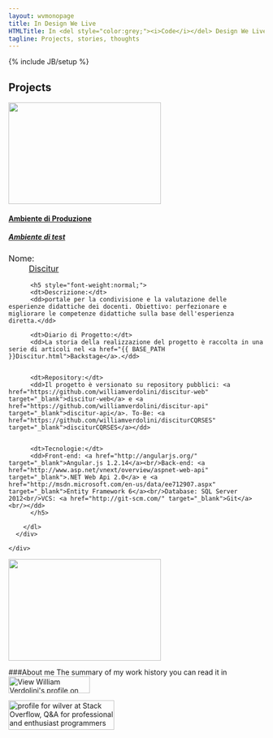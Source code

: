 ```yaml
---
layout: wvmonopage
title: In Design We Live
HTMLTitle: In <del style="color:grey;"><i>Code</i></del> Design We Live
tagline: Projects, stories, thoughts
---
```

{% include JB/setup %}

## Projects

<div class="row">
  <div class="panel panel-default">
    <div class="panel-body">
      <div class="col-sm-12 col-md-4 col-lg-4">
        <a href="http://www.disciturweb.com/" target="_blank">
          <img src="{{ BASE_PATH }}/images/discitur/Project-Logo.png" class="img-rounded" style="width: 300px; height: 200px;"/>
        </a>
        <h4><a href="http://www.disciturweb.com/" target="_blank">Ambiente di Produzione</a></h4>      
        <h5><a href="http://williamverdolini.github.io/discitur/" target="_blank">Ambiente di test</a></h5>      
      </div>
      <div class="col-sm-12 col-md-8 col-lg-8">
        <dl class="dl-horizontal">
          <h3 style="font-weight:normal;">
            <dt>Nome:</dt>
            <dd><a href="{{ BASE_PATH }}Discitur.html">Discitur</a></dd>
          </h3>      
          
          <h5 style="font-weight:normal;">
          <dt>Descrizione:</dt>
          <dd>portale per la condivisione e la valutazione delle esperienze didattiche dei docenti. Obiettivo: perfezionare e migliorare le competenze didattiche sulla base dell'esperienza diretta.</dd>

          <dt>Diario di Progetto:</dt>
          <dd>La storia della realizzazione del progetto è raccolta in una serie di articoli nel <a href="{{ BASE_PATH }}Discitur.html">Backstage</a>.</dd>


          <dt>Repository:</dt>
          <dd>Il progetto è versionato su repository pubblici: <a href="https://github.com/williamverdolini/discitur-web" target="_blank">discitur-web</a> e <a href="https://github.com/williamverdolini/discitur-api" target="_blank">discitur-api</a>. To-Be: <a href="https://github.com/williamverdolini/disciturCQRSES" target="_blank">disciturCQRSES</a></dd>


          <dt>Tecnologie:</dt>
          <dd>Front-end: <a href="http://angularjs.org/" target="_blank">Angular.js 1.2.14</a><br/>Back-end: <a href="http://www.asp.net/vnext/overview/aspnet-web-api" target="_blank">.NET Web Api 2.0</a> e <a href="http://msdn.microsoft.com/en-us/data/ee712907.aspx" target="_blank">Entity Framework 6</a><br/>Database: SQL Server 2012<br/>VCS: <a href="http://git-scm.com/" target="_blank">Git</a><br/></dd>
          </h5>      

        </dl>
      </div>
    
    </div>

  </div>


</div>



<div class="row">
  <div class="panel panel-default">
    <div class="panel-body">
      <div class="col-sm-12 col-md-4 col-lg-4">
        <!--<a href="http://www.disciturweb.com/" target="_blank">-->
          <img src="{{ BASE_PATH }}/images/cqrses/CQRS-ES-TODOS-Logo.png" class="img-rounded" style="width: 300px; height: 200px;"/>
        <!--</a>
		
        <h4><a href="http://www.disciturweb.com/" target="_blank">Ambiente di Produzione</a></h4>      
        <h5><a href="http://williamverdolini.github.io/discitur/" target="_blank">Ambiente di test</a></h5>      
		-->
      </div>
      <div class="col-sm-12 col-md-8 col-lg-8">
        <dl class="dl-horizontal">
          <h3 style="font-weight:normal;">
            <dt>Name:</dt>
            <dd><a href="{{ BASE_PATH }}Cqrs-es-todos.html">CQRS+ES Todo List</a></dd>
          </h3>      
          
          <h5 style="font-weight:normal;">
          <dt>Description:</dt>
          <dd>Training journey into Command Query Responsibility Segregation (CQRS) + Event Sourcing (ES).</dd>

          <dt>Project's Backstage</dt>
          <dd>The diary of the implementation of this sample To-Do App in "CQRS+ES sauce" is collected in some articles in the <a href="{{ BASE_PATH }}Cqrs-es-todos.html">Project's Backstage</a>.</dd>


          <dt>Repository:</dt>
          <dd>The project is versionated on this public repository: <a href="https://github.com/williamverdolini/CQRS-ES-Todos" target="_blank">https://github.com/williamverdolini/CQRS-ES-Todos</a></dd>


          <dt>Technologies:</dt>
          <dd>Front-end: <a href="http://angularjs.org/" target="_blank">Angular.js 1.2.21</a><br/>
		  Back-end: <a href="http://www.asp.net/vnext/overview/aspnet-web-api" target="_blank">.NET Web Api 2.0</a> and <a href="http://msdn.microsoft.com/en-us/data/ee712907.aspx" target="_blank">Entity Framework 6</a><br/>
		  Database: SQL Server 2008 R2 +<br/>
		  Inversion of Control: <a href="http://docs.castleproject.org/Windsor.MainPage.ashx" target="_blank">Castle Windsor</a><br/>
		  Event Store: <a href="http://neventstore.org/" target="_blank">NEventStore</a><br/>		  
		  VCS: <a href="http://git-scm.com/" target="_blank">Git</a><br/></dd>
          </h5>      

        </dl>
      </div>
    
    </div>

  </div>


</div>


<div class="row">
  <div class="panel panel-default">
    <div class="panel-body">
      <div class="col-sm-12 col-md-4 col-lg-4">
          <img src="{{ BASE_PATH }}/images/umbracoupd/umbraco_logo.png" class="img-rounded" style="width: 200px; height: 200px;margin-left: 40px; margin-top: 50px;"/>
      </div>
      <div class="col-sm-12 col-md-8 col-lg-8">
        <dl class="dl-horizontal">
          <h3 style="font-weight:normal;">
            <dt>Name:</dt>
            <dd><a href="{{ BASE_PATH }}Umbraco-Upgrade.html">Umbraco Upgrade</a></dd>
          </h3>      
          
          <h5 style="font-weight:normal;">
          <dt>Description:</dt>
          <dd>Single upgrade jump from Umbraco version 4.7.1 to version 6.2.4.</dd>

          <dt>Project's Backstage</dt>
          <dd>The articles describe the prototyping steps that allowed me to upgrade and jump from version 4.7.1 to 6.2.4.
Not without some obstacle and failure.
And in these articles I wanted to highlight some principles concretely used during this prototype. Because prototyping is an hard discipline.
</dd>


          <dt>Repository:</dt>
          <dd>Upgrade database script is versionated on this public repository: <a href="https://gist.github.com/williamverdolini/5c369b4d620405033b35" target="_blank">Database Upgrade script</a></dd>


          <dt>Technologies:</dt>
          <dd>CMS: <a href="http://umbraco.com/" target="_blank">Umbraco</a> <a href="http://our.umbraco.org/contribute/releases/718/" target="_blank"><del>7.1.8</del></a> <a href="http://our.umbraco.org/contribute/releases/624" target="_blank">6.2.4</a><br/>
		  Database: SQL Server 2008 R2 +<br/>		  
		  VCS: <a href="https://gist.github.com/" target="_blank">Gist</a><br/></dd>
          </h5>      

        </dl>
      </div>
    
    </div>

  </div>


</div>



<div class="row">
  <div class="panel panel-default">
    <div class="panel-body">
      <div class="col-sm-12 col-md-4 col-lg-4">
          <img src="{{ BASE_PATH }}/images/umbracomacros/Umbraco-bo.PNG" class="img-rounded" style="width: 300px; margin-top: 50px;"/>
      </div>
      <div class="col-sm-12 col-md-8 col-lg-8">
        <dl class="dl-horizontal">
          <h3 style="font-weight:normal;">
            <dt>Name:</dt>
            <dd><a href="{{ BASE_PATH }}Umbraco-CustomMacros.html">Umbraco Custom Macros</a></dd>
          </h3>      
          
          <h5 style="font-weight:normal;">
          <dt>Description:</dt>
          <dd>A basic architecture to exploit flexibility and configurability in Umbraco+MVC</dd>

          <dt>Project's Backstage</dt>
          <dd>The articles describe how to exploit Umbraco macros and MVC to create a (basic) flexible and configurable architecture.</dd>

          <dt>Repository:</dt>
          <dd>The project is versionated on this public repository: <a href="https://github.com/williamverdolini/Umbraco-CustomMacros" target="_blank">https://github.com/williamverdolini/Umbraco-CustomMacros</a></dd>

          <dt>Technologies:</dt>
          <dd>CMS: <a href="http://umbraco.com/" target="_blank">Umbraco</a> <a href="http://our.umbraco.org/contribute/releases/624" target="_blank">6.2.4</a><br/>
		  Front-end: <a href="http://www.asp.net/mvc/mvc4" target="_blank">ASP.Net MVC 4</a><br/>		  
		  Database: SQL Server 2008 R2 +<br/>		  
		  Inversion of Control: <a href="http://docs.castleproject.org/Windsor.MainPage.ashx" target="_blank">Castle Windsor</a><br/>
		  VCS: <a href="http://git-scm.com/" target="_blank">Git</a><br/></dd>
          </h5>      

        </dl>
      </div>
    
    </div>

  </div>


</div>


<div class="row">
  <div class="panel panel-default">
    <div class="panel-body">
      <div class="col-sm-12 col-md-4 col-lg-4">
          <img src="{{ BASE_PATH }}/images/fastcatalog/fastcatalog_logo.png" class="img-rounded" style="width: 300px; margin-top: 50px;"/>
      </div>
      <div class="col-sm-12 col-md-8 col-lg-8">
        <dl class="dl-horizontal">
          <h3 style="font-weight:normal;">
            <dt>Name:</dt>
            <dd><a href="{{ BASE_PATH }}FastCatalog.html">Fast Catalog</a></dd>
          </h3>      
          
          <h5 style="font-weight:normal;">
          <dt>Description:</dt>
          <dd>Exploring solution for fast catalog search</dd>

          <dt>Project's Backstage</dt>
          <dd>The articles share some thoughts about common functionality in e-commerce: multi-property catalog search. In NoSQL.</dd>

          <dt>Repository:</dt>
          <dd>The project is versionated on this public repository: <a href="https://github.com/williamverdolini/FastCatalog" target="blank">Fast Catalog</a></dd>

          <dt>Technologies:</dt>
          <dd>Database: SQL Server 2008 R2 +,	<a href="https://www.mongodb.org/" target="_blank">MongoDB 3.0.3</a>,	<a href="https://www.elastic.co/" target="_blank">ElasticSearch 1.5</a><br/>
		  VCS: <a href="http://git-scm.com/" target="_blank">Git</a><br/></dd>
          </h5>      

        </dl>
      </div>
    
    </div>

  </div>


</div>




<!--
###[Discitur]({{ BASE_PATH }}Discitur.html)

Il progetto è versionato su repository pubblico: <a href="https://github.com/williamverdolini?tab=repositories" target="_blank">https://github.com/williamverdolini?tab=repositories</a>

-->

###About me
The summary of my work history you can read it in <a href="https://it.linkedin.com/pub/william-verdolini/1/712/121" target="_blank"><img src="https://static.licdn.com/scds/common/u/img/webpromo/btn_myprofile_160x33.png" width="160" height="33" border="0" alt="View William Verdolini's profile on LinkedIn"></a>
<!--La sintesi della mia storia lavorativa la potete leggere nel <a href="http://www.linkedin.com/in/williamverdolini" target="_blank">mio profilo Linkedin</a>-->

<a href="http://stackoverflow.com/users/3316654/wilver" target="_blank">
<img src="http://stackoverflow.com/users/flair/3316654.png?theme=clean" width="208" height="58" alt="profile for wilver at Stack Overflow, Q&amp;A for professional and enthusiast programmers" title="profile for wilver at Stack Overflow, Q&amp;A for professional and enthusiast programmers">
</a>

<!--   
## I Posts

Le mie riflessioni:

<ul class="posts">
  {% for post in site.posts %}
    <li><span>{{ post.date | date_to_string }}</span> &raquo; <a href="{{ BASE_PATH }}{{ post.url }}">{{ post.title }}</a></li>
  {% endfor %}
</ul>

-->